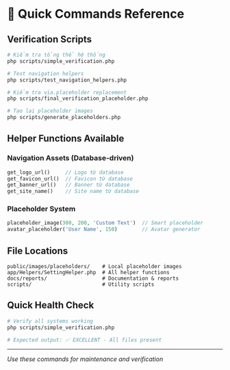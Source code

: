 # 🔧 Quick Commands Reference

## Verification Scripts
```bash
# Kiểm tra tổng thể hệ thống
php scripts/simple_verification.php

# Test navigation helpers
php scripts/test_navigation_helpers.php

# Kiểm tra via.placeholder replacement
php scripts/final_verification_placeholder.php

# Tạo lại placeholder images
php scripts/generate_placeholders.php
```

## Helper Functions Available

### Navigation Assets (Database-driven)
```php
get_logo_url()     // Logo từ database
get_favicon_url()  // Favicon từ database  
get_banner_url()   // Banner từ database
get_site_name()    // Site name từ database
```

### Placeholder System
```php
placeholder_image(300, 200, 'Custom Text')  // Smart placeholder
avatar_placeholder('User Name', 150)        // Avatar generator
```

## File Locations
```
public/images/placeholders/    # Local placeholder images
app/Helpers/SettingHelper.php  # All helper functions
docs/reports/                  # Documentation & reports
scripts/                       # Utility scripts
```

## Quick Health Check
```bash
# Verify all systems working
php scripts/simple_verification.php

# Expected output: ✅ EXCELLENT - All files present
```

---
*Use these commands for maintenance and verification*
